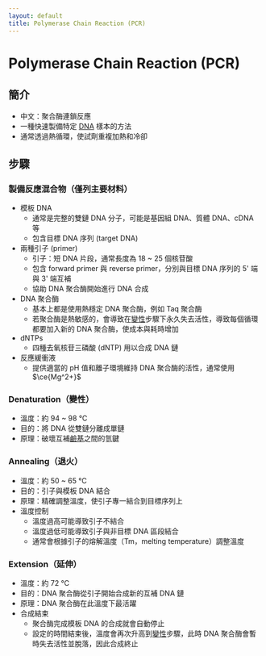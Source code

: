 ```yaml
---
layout: default
title: Polymerase Chain Reaction (PCR)
---
```


# Polymerase Chain Reaction (PCR)

## 簡介

- 中文：聚合酶連鎖反應
- 一種快速製備特定 [DNA](deoxyribonucleic-acid) 樣本的方法
- 通常透過熱循環，使試劑重複加熱和冷卻

## 步驟

### 製備反應混合物（僅列主要材料）

- 模板 DNA
    - 通常是完整的雙鏈 DNA 分子，可能是基因組 DNA、質體 DNA、cDNA 等
    - 包含目標 DNA 序列 (target DNA)
- 兩種引子 (primer)
    - 引子：短 DNA 片段，通常長度為 18 ~ 25 個核苷酸
    - 包含 forward primer 與 reverse primer，分別與目標 DNA 序列的 5' 端與 3' 端互補
    - 協助 DNA 聚合酶開始進行 DNA 合成
- DNA 聚合酶
    - 基本上都是使用熱穩定 DNA 聚合酶，例如 Taq 聚合酶
    - 若聚合酶是熱敏感的，會導致在[變性](#denaturation)步驟下永久失去活性，導致每個循環都要加入新的 DNA 聚合酶，使成本與耗時增加
- dNTPs
    - 四種去氧核苷三磷酸 (dNTP) 用以合成 DNA 鏈
- 反應緩衝液
    - 提供適當的 pH 值和離子環境維持 DNA 聚合酶的活性，通常使用 $\ce{Mg^2+}$

### <span id="denaturation">Denaturation（變性）</span>

- 溫度：約 94 ~ 98 °C
- 目的：將 DNA 從雙鏈分離成單鏈
- 原理：破壞互補[鹼基](nitrogenous-base)之間的氫鍵

### Annealing（退火）

- 溫度：約 50 ~ 65 °C
- 目的：引子與模板 DNA 結合
- 原理：精確調整溫度，使引子專一結合到目標序列上
- 溫度控制
    - 溫度過高可能導致引子不結合
    - 溫度過低可能導致引子與非目標 DNA 區段結合
    - 通常會根據引子的熔解溫度（Tm，melting temperature）調整溫度

### Extension（延伸）

- 溫度：約 72 °C
- 目的：DNA 聚合酶從引子開始合成新的互補 DNA 鏈
- 原理：DNA 聚合酶在此溫度下最活躍
- 合成結束
    - 聚合酶完成模板 DNA 的合成就會自動停止
    - 設定的時間結束後，溫度會再次升高到[變性](#denaturation)步驟，此時 DNA 聚合酶會暫時失去活性並脫落，因此合成終止
